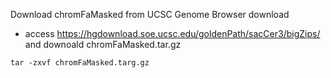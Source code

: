 Download chromFaMasked from UCSC Genome Browser download
* access https://hgdownload.soe.ucsc.edu/goldenPath/sacCer3/bigZips/ and downoald chromFaMasked.tar.gz
```
tar -zxvf chromFaMasked.targ.gz
```

